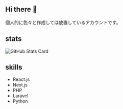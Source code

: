 ## Hi there 👋

個人的に色々と作成しては放置しているアカウントです。

## stats
![GitHub Stats Card](https://github-readme-stats.vercel.app/api?username=Ibuki-Matsumoto&theme=tokyonight&show_icons=true)

## skills

- React.js
- Next.js
- PHP
- Laravel
- Python
